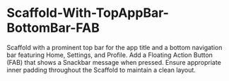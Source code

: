 # Scaffold-With-TopAppBar-BottomBar-FAB
Scaffold with a prominent top bar for the app title and a bottom navigation bar featuring Home, Settings, and Profile. Add a Floating Action Button (FAB) that shows a Snackbar message when pressed. Ensure appropriate inner padding throughout the Scaffold to maintain a clean layout.
